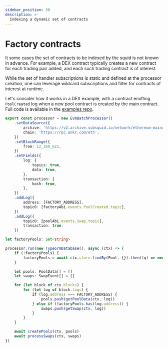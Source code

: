 ```yaml
---
sidebar_position: 50
description: >-
  Indexing a dynamic set of contracts
---
```


# Factory contracts

It some cases the set of contracts to be indexed by the squid is not known in advance. For example, a DEX contract typically creates a new contract for each trading pair added, and each such trading contract is of interest. 

While the set of handler subscriptions is static and defined at the processor creation, one can leverage wildcard subscriptions and filter for contracts of interest at runtime. 

Let's consider how it works in a DEX example, with a contract emitting `PoolCreated` log when a new pool contract is created by the main contract. Full code is available in the [examples repo](https://github.com/subsquid-labs/factory-example).

[//]: # (!!!! Update the archive and chain specs on release)

```typescript title=src/processor.ts
export const processor = new EvmBatchProcessor()
    .setDataSource({
        archive: 'https://v2.archive.subsquid.io/network/ethereum-mainnet',
        chain: 'https://rpc.ankr.com/eth',
    })
    .setBlockRange({
        from: 12_369_621,
    })
    .setFields({
        log: {
            topics: true,
            data: true,
        },
        transaction: {
            hash: true,
        },
    })
    .addLog({
        address: [FACTORY_ADDRESS],
        topic0: [factoryAbi.events.PoolCreated.topic],
    })
    .addLog({
        topic0: [poolAbi.events.Swap.topic],
        transaction: true,
    })
```

```typescript title=src/main.ts
let factoryPools: Set<string>

processor.run(new TypeormDatabase(), async (ctx) => {
    if (!factoryPools) {
        factoryPools = await ctx.store.findBy(Pool, {}).then((q) => new Set(q.map((i) => i.id)))
    }

    let pools: PoolData[] = []
    let swaps: SwapEvent[] = []

    for (let block of ctx.blocks) {
        for (let log of block.logs) {
            if (log.address === FACTORY_ADDRESS) {
                pools.push(getPoolData(ctx, log))
            } else if (factoryPools.has(log.address)) {
                swaps.push(getSwap(ctx, log))
            }
        }
    }

    await createPools(ctx, pools)
    await processSwaps(ctx, swaps)
})
```
